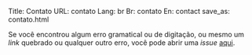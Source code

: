 Title: Contato
URL: contato
Lang: br
Br: contato
En: contact
save_as: contato.html

Se você encontrou algum erro gramatical ou de digitação, ou mesmo um *link* quebrado ou qualquer outro erro, você pode abrir uma *issue* [aqui](https://github.com/futebolvital/futebolvital.github.io/issues).

